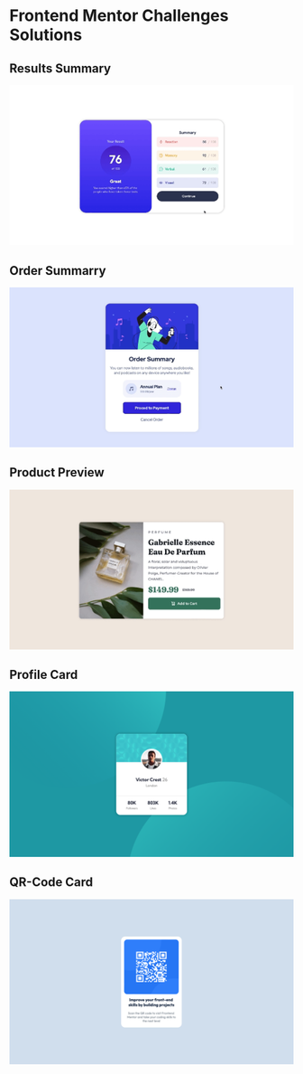 # Frontend Mentor Challenges Solutions

## Results Summary

![](/results-summary/solution.gif)
 
## Order Summarry

![](/order-summary/solution.gif)

## Product Preview

![](/product-preview-card/solution.gif)

## Profile Card

![](/profile-card/solution.png)

## QR-Code Card

![](/qr-code-card/solution.png)
